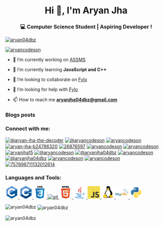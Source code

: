 <h1 align="center">Hi 👋, I'm Aryan Jha</h1>
<h3 align="center">💻 Computer Science Student | Aspiring Developer !</h3>


<p align="left"> <a href="https://github.com/ryo-ma/github-profile-trophy"><img src="https://github-profile-trophy.vercel.app/?username=aryan04dbz" alt="aryan04dbz" /></a> </p>

<p align="left"> <a href="https://twitter.com/aryancodeson" target="blank"><img src="https://img.shields.io/twitter/follow/aryancodeson?logo=twitter&style=for-the-badge" alt="aryancodeson" /></a> </p>

- 🔭 I’m currently working on [ASSMS](https://github.com/aryan04dbz/ASSMS)

- 🌱 I’m currently learning **JavaScript and C++**

- 👯 I’m looking to collaborate on [Fylo](https://github.com/aryan04dbz/FLYO_frontend_practice)

- 🤝 I’m looking for help with [Fylo](https://github.com/aryan04dbz/FLYO_frontend_practice)

- 📫 How to reach me **aryanjha04dbz@gmail.com**

### Blogs posts
<!-- BLOG-POST-LIST:START -->
<!-- BLOG-POST-LIST:END -->

<h3 align="left">Connect with me:</h3>
<p align="left">
<a href="https://codepen.io/@aryan-jha-the-decoder" target="blank"><img align="center" src="https://raw.githubusercontent.com/rahuldkjain/github-profile-readme-generator/master/src/images/icons/Social/codepen.svg" alt="@aryan-jha-the-decoder" height="30" width="40" /></a>
<a href="https://dev.to/@aryancodeson" target="blank"><img align="center" src="https://raw.githubusercontent.com/rahuldkjain/github-profile-readme-generator/master/src/images/icons/Social/devto.svg" alt="@aryancodeson" height="30" width="40" /></a>
<a href="https://twitter.com/aryancodeson" target="blank"><img align="center" src="https://raw.githubusercontent.com/rahuldkjain/github-profile-readme-generator/master/src/images/icons/Social/twitter.svg" alt="aryancodeson" height="30" width="40" /></a>
<a href="https://linkedin.com/in/aryan-jha-b24786320" target="blank"><img align="center" src="https://raw.githubusercontent.com/rahuldkjain/github-profile-readme-generator/master/src/images/icons/Social/linked-in-alt.svg" alt="aryan-jha-b24786320" height="30" width="40" /></a>
<a href="https://stackoverflow.com/users/26876597" target="blank"><img align="center" src="https://raw.githubusercontent.com/rahuldkjain/github-profile-readme-generator/master/src/images/icons/Social/stack-overflow.svg" alt="26876597" height="30" width="40" /></a>
<a href="https://kaggle.com/aryancodeson" target="blank"><img align="center" src="https://raw.githubusercontent.com/rahuldkjain/github-profile-readme-generator/master/src/images/icons/Social/kaggle.svg" alt="aryancodeson" height="30" width="40" /></a>
<a href="https://dribbble.com/aryancodeson" target="blank"><img align="center" src="https://raw.githubusercontent.com/rahuldkjain/github-profile-readme-generator/master/src/images/icons/Social/dribbble.svg" alt="aryancodeson" height="30" width="40" /></a>
<a href="https://www.behance.net/aryanjha15" target="blank"><img align="center" src="https://raw.githubusercontent.com/rahuldkjain/github-profile-readme-generator/master/src/images/icons/Social/behance.svg" alt="aryanjha15" height="30" width="40" /></a>
<a href="https://hashnode.com/@aryancodeson" target="blank"><img align="center" src="https://raw.githubusercontent.com/rahuldkjain/github-profile-readme-generator/master/src/images/icons/Social/hashnode.svg" alt="@aryancodeson" height="30" width="40" /></a>
<a href="https://medium.com/@aryanjha04dbz" target="blank"><img align="center" src="https://raw.githubusercontent.com/rahuldkjain/github-profile-readme-generator/master/src/images/icons/Social/medium.svg" alt="@aryanjha04dbz" height="30" width="40" /></a>
<a href="https://www.codechef.com/users/aryancodeson" target="blank"><img align="center" src="https://cdn.jsdelivr.net/npm/simple-icons@3.1.0/icons/codechef.svg" alt="aryancodeson" height="30" width="40" /></a>
<a href="https://www.hackerrank.com/@aryanjha04dbz" target="blank"><img align="center" src="https://raw.githubusercontent.com/rahuldkjain/github-profile-readme-generator/master/src/images/icons/Social/hackerrank.svg" alt="@aryanjha04dbz" height="30" width="40" /></a>
<a href="https://codeforces.com/profile/aryancodeson" target="blank"><img align="center" src="https://raw.githubusercontent.com/rahuldkjain/github-profile-readme-generator/master/src/images/icons/Social/codeforces.svg" alt="aryancodeson" height="30" width="40" /></a>
<a href="https://www.leetcode.com/aryancodeson" target="blank"><img align="center" src="https://raw.githubusercontent.com/rahuldkjain/github-profile-readme-generator/master/src/images/icons/Social/leet-code.svg" alt="aryancodeson" height="30" width="40" /></a>
<a href="https://discord.gg/757898711132012614" target="blank"><img align="center" src="https://raw.githubusercontent.com/rahuldkjain/github-profile-readme-generator/master/src/images/icons/Social/discord.svg" alt="757898711132012614" height="30" width="40" /></a>
</p>

<h3 align="left">Languages and Tools:</h3>
<p align="left"> <a href="https://www.cprogramming.com/" target="_blank" rel="noreferrer"> <img src="https://raw.githubusercontent.com/devicons/devicon/master/icons/c/c-original.svg" alt="c" width="40" height="40"/> </a> <a href="https://www.w3schools.com/cpp/" target="_blank" rel="noreferrer"> <img src="https://raw.githubusercontent.com/devicons/devicon/master/icons/cplusplus/cplusplus-original.svg" alt="cplusplus" width="40" height="40"/> </a> <a href="https://www.w3schools.com/css/" target="_blank" rel="noreferrer"> <img src="https://raw.githubusercontent.com/devicons/devicon/master/icons/css3/css3-original-wordmark.svg" alt="css3" width="40" height="40"/> </a> <a href="https://git-scm.com/" target="_blank" rel="noreferrer"> <img src="https://www.vectorlogo.zone/logos/git-scm/git-scm-icon.svg" alt="git" width="40" height="40"/> </a> <a href="https://www.w3.org/html/" target="_blank" rel="noreferrer"> <img src="https://raw.githubusercontent.com/devicons/devicon/master/icons/html5/html5-original-wordmark.svg" alt="html5" width="40" height="40"/> </a> <a href="https://www.java.com" target="_blank" rel="noreferrer"> <img src="https://raw.githubusercontent.com/devicons/devicon/master/icons/java/java-original.svg" alt="java" width="40" height="40"/> </a> <a href="https://developer.mozilla.org/en-US/docs/Web/JavaScript" target="_blank" rel="noreferrer"> <img src="https://raw.githubusercontent.com/devicons/devicon/master/icons/javascript/javascript-original.svg" alt="javascript" width="40" height="40"/> </a> <a href="https://www.linux.org/" target="_blank" rel="noreferrer"> <img src="https://raw.githubusercontent.com/devicons/devicon/master/icons/linux/linux-original.svg" alt="linux" width="40" height="40"/> </a> <a href="https://www.mysql.com/" target="_blank" rel="noreferrer"> <img src="https://raw.githubusercontent.com/devicons/devicon/master/icons/mysql/mysql-original-wordmark.svg" alt="mysql" width="40" height="40"/> </a> <a href="https://www.python.org" target="_blank" rel="noreferrer"> <img src="https://raw.githubusercontent.com/devicons/devicon/master/icons/python/python-original.svg" alt="python" width="40" height="40"/> </a> </p>

<p><img align="left" src="https://github-readme-stats.vercel.app/api/top-langs?username=aryan04dbz&show_icons=true&locale=en&layout=compact" alt="aryan04dbz" /></p>

<p>&nbsp;<img align="center" src="https://github-readme-stats.vercel.app/api?username=aryan04dbz&show_icons=true&locale=en" alt="aryan04dbz" /></p>

<p><img align="center" src="https://github-readme-streak-stats.herokuapp.com/?user=aryan04dbz&" alt="aryan04dbz" /></p>
